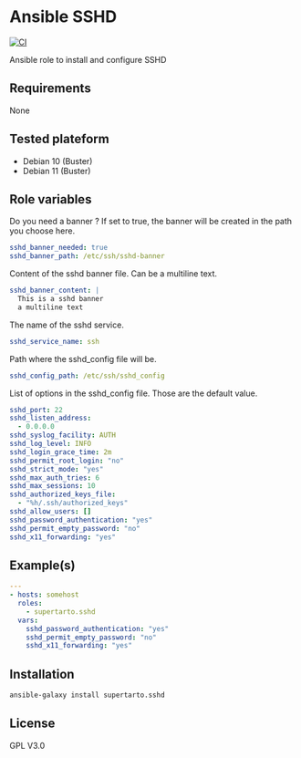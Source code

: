# Ansible SSHD
[![CI](https://github.com/supertarto/ansible-sshd/workflows/CI/badge.svg?event=push)](https://github.com/supertarto/ansible-sshd/actions?query=workflow%3ACI)

Ansible role to install and configure SSHD

## Requirements
None
## Tested plateform
* Debian 10 (Buster)
* Debian 11 (Buster)

## Role variables

Do you need a banner ? If set to true, the banner will be created in the path you choose here. 

```yaml
sshd_banner_needed: true
sshd_banner_path: /etc/ssh/sshd-banner
```

Content of the sshd banner file. Can be a multiline text.

```yml
sshd_banner_content: |
  This is a sshd banner
  a multiline text
```

The name of the sshd service.

```yaml
sshd_service_name: ssh
```

Path where the sshd_config file will be.

```yaml
sshd_config_path: /etc/ssh/sshd_config
```

List of options in the sshd_config file. Those are the default value.

```yml
sshd_port: 22
sshd_listen_address:
  - 0.0.0.0
sshd_syslog_facility: AUTH
sshd_log_level: INFO
sshd_login_grace_time: 2m
sshd_permit_root_login: "no"
sshd_strict_mode: "yes"
sshd_max_auth_tries: 6
sshd_max_sessions: 10
sshd_authorized_keys_file:
  - "%h/.ssh/authorized_keys"
sshd_allow_users: []
sshd_password_authentication: "yes"
sshd_permit_empty_password: "no"
sshd_x11_forwarding: "yes"
```

## Example(s)

```yml
---
- hosts: somehost
  roles:
    - supertarto.sshd
  vars:
    sshd_password_authentication: "yes"
    sshd_permit_empty_password: "no"
    sshd_x11_forwarding: "yes"

```

## Installation

```bash
ansible-galaxy install supertarto.sshd
```

## License
GPL V3.0
